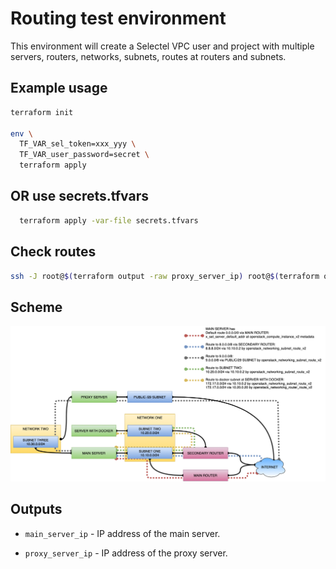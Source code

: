 # Routing test environment

This environment will create a Selectel VPC user and project with multiple servers, routers, networks, subnets, routes at routers and subnets.

## Example usage

```sh
terraform init

env \
  TF_VAR_sel_token=xxx_yyy \
  TF_VAR_user_password=secret \
  terraform apply
```

## OR use secrets.tfvars

```sh
  terraform apply -var-file secrets.tfvars
```

## Check routes
```sh
ssh -J root@$(terraform output -raw proxy_server_ip) root@$(terraform output -raw main_server_ip) route -n
```

## Scheme

![plot](./scheme/terraform_routes.png)

## Outputs

  * `main_server_ip` - IP address of the main server.

  * `proxy_server_ip` - IP address of the proxy server.
